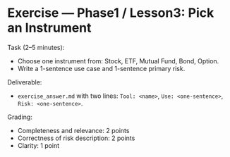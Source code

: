 # Exercise — Phase1 / Lesson3: Pick an Instrument

Task (2–5 minutes):
- Choose one instrument from: Stock, ETF, Mutual Fund, Bond, Option.
- Write a 1-sentence use case and 1-sentence primary risk.

Deliverable:
- `exercise_answer.md` with two lines: `Tool: <name>`, `Use: <one-sentence>`, `Risk: <one-sentence>`.

Grading:
- Completeness and relevance: 2 points
- Correctness of risk description: 2 points
- Clarity: 1 point
